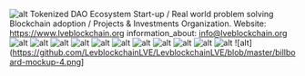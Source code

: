 ![alt](https://github.com/LevblockchainLVE/LevblockchainLVE/blob/master/TWITTER-COVER.png)
Tokenized DAO Ecosystem Start-up / Real world problem solving Blockchain adoption / Projects &amp; Investments Organization.
Website: https://www.lveblockchain.org
information_about: info@lveblockchain.org
![alt](https://github.com/LevblockchainLVE/LevblockchainLVE/blob/master/v%201.1%2010%20Mar%202019-01.png)
![alt](https://github.com/LevblockchainLVE/LevblockchainLVE/blob/master/v%201.1%2010%20Mar%202019-02.png)
![alt](https://github.com/LevblockchainLVE/LevblockchainLVE/blob/master/v%201.1%2010%20Mar%202019-03.png)
![alt](https://github.com/LevblockchainLVE/LevblockchainLVE/blob/master/v%201.1%2010%20Mar%202019-04.png)
![alt](https://github.com/LevblockchainLVE/LevblockchainLVE/blob/master/v%201.1%2010%20Mar%202019-05.png)
![alt](https://github.com/LevblockchainLVE/LevblockchainLVE/blob/master/v%201.1%2010%20Mar%202019-06.png)
![alt](https://github.com/LevblockchainLVE/LevblockchainLVE/blob/master/v%201.1%2010%20Mar%202019-07.png)
![alt](https://github.com/LevblockchainLVE/LevblockchainLVE/blob/master/v%201.1%2010%20Mar%202019-08.png)
![alt](https://github.com/LevblockchainLVE/LevblockchainLVE/blob/master/v%201.1%2010%20Mar%202019-09.png)
![alt](https://github.com/LevblockchainLVE/LevblockchainLVE/blob/master/v%201.1%2010%20Mar%202019-10.png)
![alt](https://github.com/LevblockchainLVE/LevblockchainLVE/blob/master/v%201.1%2010%20Mar%202019-11.png)
![alt](https://github.com/LevblockchainLVE/LevblockchainLVE/blob/master/billboard-mockup-4.png]
